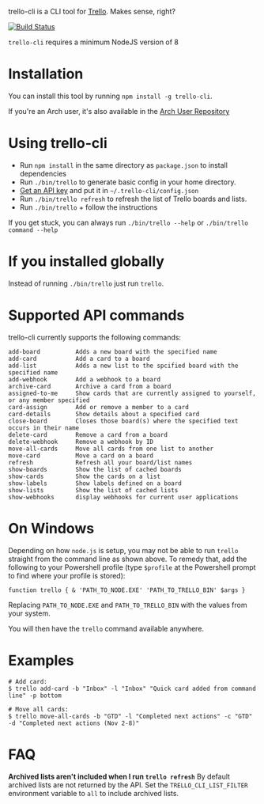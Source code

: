 trello-cli is a CLI tool for [Trello](http://www.trello.com). Makes sense, right?

[![Build Status](https://api.travis-ci.org/mheap/trello-cli.svg?branch=master)](https://travis-ci.org/mheap/trello-cli)

`trello-cli` requires a minimum NodeJS version of 8

# Installation

You can install this tool by running `npm install -g trello-cli`.

If you're an Arch user, it's also available in the [Arch User Repository](https://aur.archlinux.org/packages/trello-cli/)

# Using trello-cli

* Run `npm install` in the same directory as `package.json` to install dependencies
* Run `./bin/trello` to generate basic config in your home directory.
* [Get an API key](https://trello.com/app-key) and put it in `~/.trello-cli/config.json`
* Run `./bin/trello refresh` to refresh the list of Trello boards and lists.
* Run `./bin/trello` + follow the instructions

If you get stuck, you can always run `./bin/trello --help` or `./bin/trello command --help`

# If you installed globally
Instead of running `./bin/trello` just run `trello`.

# Supported API commands

trello-cli currently supports the following commands:

    add-board          Adds a new board with the specified name
    add-card           Add a card to a board
    add-list           Adds a new list to the spcified board with the specified name
    add-webhook        Add a webhook to a board
    archive-card       Archive a card from a board
    assigned-to-me     Show cards that are currently assigned to yourself, or any member specified
    card-assign        Add or remove a member to a card
    card-details       Show details about a specified card
    close-board        Closes those board(s) where the specified text occurs in their name
    delete-card        Remove a card from a board
    delete-webhook     Remove a webhook by ID
    move-all-cards     Move all cards from one list to another
    move-card          Move a card on a board
    refresh            Refresh all your board/list names
    show-boards        Show the list of cached boards
    show-cards         Show the cards on a list
    show-labels        Show labels defined on a board
    show-lists         Show the list of cached lists
    show-webhooks      display webhooks for current user applications

# On Windows

Depending on how `node.js` is setup, you may not be able to run `trello` straight from the command line as shown above.  To remedy that, add the following to your Powershell profile (type `$profile` at the Powershell prompt to find where your profile is stored):

    function trello { & 'PATH_TO_NODE.EXE' 'PATH_TO_TRELLO_BIN' $args }

Replacing `PATH_TO_NODE.EXE` and `PATH_TO_TRELLO_BIN` with the values from your system.

You will then have the `trello` command available anywhere.

# Examples

    # Add card:
    $ trello add-card -b "Inbox" -l "Inbox" "Quick card added from command line" -p bottom

    # Move all cards:
    $ trello move-all-cards -b "GTD" -l "Completed next actions" -c "GTD" -d "Completed next actions (Nov 2-8)"

# FAQ

**Archived lists aren't included when I run `trello refresh`**
By default archived lists are not returned by the API. Set the `TRELLO_CLI_LIST_FILTER` environment variable to `all` to include archived lists.
